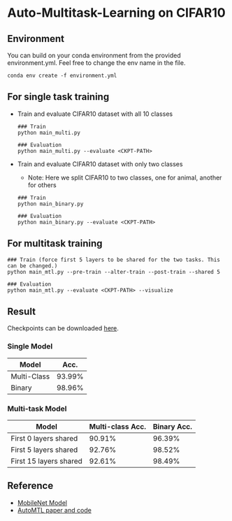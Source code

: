 # Auto-Multitask-Learning on CIFAR10

## Environment
You can build on your conda environment from the provided environment.yml. Feel free to change the env name in the file.
```
conda env create -f environment.yml
```

## For single task training

 - Train and evaluate CIFAR10 dataset with all 10 classes
    ```
    ### Train
    python main_multi.py

    ### Evaluation
    python main_multi.py --evaluate <CKPT-PATH>
    ```
 
 - Train and evaluate CIFAR10 dataset with only two classes
    - Note: Here we split CIFAR10 to two classes, one for animal, another for others
    ```
    ### Train
    python main_binary.py

    ### Evaluation
    python main_binary.py --evaluate <CKPT-PATH>
    ```


## For multitask training

```
### Train (force first 5 layers to be shared for the two tasks. This can be changed.)
python main_mtl.py --pre-train --alter-train --post-train --shared 5

### Evaluation
python main_mtl.py --evaluate <CKPT-PATH> --visualize
```
 
## Result

Checkpoints can be downloaded [here](https://drive.google.com/drive/folders/1NJlXeACgj_geiC6xn9JdZ_mBD9qrN6Od?usp=share_link).

### Single Model

| Model             | Acc.        |
| ----------------- | ----------- |
| Multi-Class       | 93.99%      |
| Binary            | 98.96%      |


### Multi-task Model

| Model                  | Multi-class Acc. | Binary Acc. |
| ---------------------  | ---------------- | ----------- |
| First 0 layers shared  | 90.91%           | 96.39%      |
| First 5 layers shared  | 92.76%           | 98.52%      |
| First 15 layers shared | 92.61%           | 98.49%      |


## Reference

- [MobileNet Model](https://github.com/kuangliu/pytorch-cifar)
- [AutoMTL paper and code](https://github.com/zhanglijun95/AutoMTL)